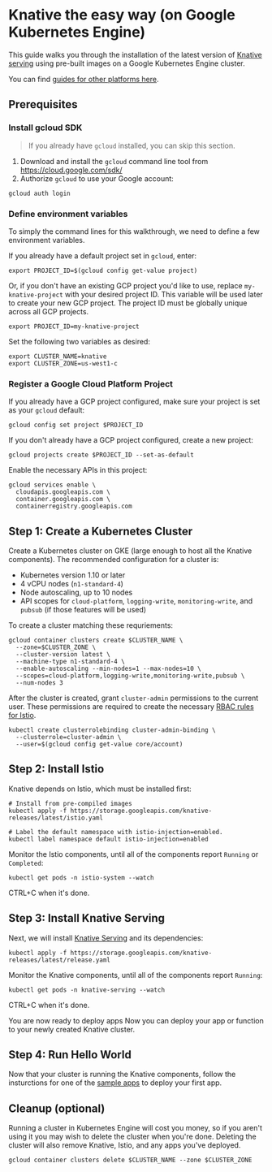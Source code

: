 # Knative the easy way (on Google Kubernetes Engine)

This guide walks you through the installation of the latest version of
[Knative serving](https://github.com/knative/serving) using pre-built images on
a Google Kubernetes Engine cluster.

You can find [guides for other platforms here](README.md).

## Prerequisites

### Install gcloud SDK

> If you already have `gcloud` installed, you can skip this section.

1. Download and install the `gcloud` command line tool from https://cloud.google.com/sdk/
1. Authorize `gcloud` to use your Google account:

```shell
gcloud auth login
```

### Define environment variables

To simply the command lines for this walkthrough, we need to define a few
environment variables.

If you already have a default project set in `gcloud`, enter:

```shell
export PROJECT_ID=$(gcloud config get-value project)
```

Or, if you don't have an existing GCP project you'd like to use,
replace `my-knative-project` with your desired project ID. This variable will
be used later to create your new GCP project. The project ID must be globally
unique across all GCP projects.

```shell
export PROJECT_ID=my-knative-project
```

Set the following two variables as desired:

```shell
export CLUSTER_NAME=knative
export CLUSTER_ZONE=us-west1-c
```

### Register a Google Cloud Platform Project

If you already have a GCP project configured, make sure your project is set
as your `gcloud` default:

```shell
gcloud config set project $PROJECT_ID
```

If you don't already have a GCP project configured, create a new project:

```shell
gcloud projects create $PROJECT_ID --set-as-default
```

Enable the necessary APIs in this project:

```shell
gcloud services enable \
  cloudapis.googleapis.com \
  container.googleapis.com \
  containerregistry.googleapis.com
```

## Step 1: Create a Kubernetes Cluster

Create a Kubernetes cluster on GKE (large enough to host all the Knative components).
The recommended configuration for a cluster is:

* Kubernetes version 1.10 or later
* 4 vCPU nodes (`n1-standard-4`)
* Node autoscaling, up to 10 nodes
* API scopes for `cloud-platform`, `logging-write`, `monitoring-write`, and `pubsub` (if those features will be used)

To create a cluster matching these requriements:

```shell
gcloud container clusters create $CLUSTER_NAME \
  --zone=$CLUSTER_ZONE \
  --cluster-version latest \
  --machine-type n1-standard-4 \
  --enable-autoscaling --min-nodes=1 --max-nodes=10 \
  --scopes=cloud-platform,logging-write,monitoring-write,pubsub \
  --num-nodes 3
```  

After the cluster is created, grant `cluster-admin` permissions to the current
user. These permissions are required to create the necessary [RBAC rules for Istio](https://istio.io/docs/concepts/security/rbac/).

```shell
kubectl create clusterrolebinding cluster-admin-binding \
  --clusterrole=cluster-admin \
  --user=$(gcloud config get-value core/account)
```

## Step 2: Install Istio

Knative depends on Istio, which must be installed first:

```shell
# Install from pre-compiled images
kubectl apply -f https://storage.googleapis.com/knative-releases/latest/istio.yaml

# Label the default namespace with istio-injection=enabled.
kubectl label namespace default istio-injection=enabled
```

Monitor the Istio components, until all of the components report `Running` or `Completed`:

```shell
kubectl get pods -n istio-system --watch
```

CTRL+C when it's done.

## Step 3: Install Knative Serving

Next, we will install [Knative Serving](https://github.com/knative/serving) and
its dependencies:

```shell
kubectl apply -f https://storage.googleapis.com/knative-releases/latest/release.yaml
```

Monitor the Knative components, until all of the components report `Running`:

```shell
kubectl get pods -n knative-serving --watch
```

CTRL+C when it's done.

You are now ready to deploy apps Now you can deploy your app or function to your
newly created Knative cluster.

## Step 4: Run Hello World

Now that your cluster is running the Knative components, follow the insturctions
for one of the [sample apps](../serving/samples/README.MD) to deploy your first app.

## Cleanup (optional)

Running a cluster in Kubernetes Engine will cost you money, so if you aren't
using it you may wish to delete the cluster when you're done.
Deleting the cluster will also remove Knative, Istio, and any apps you've deployed.

```shell
gcloud container clusters delete $CLUSTER_NAME --zone $CLUSTER_ZONE
```
